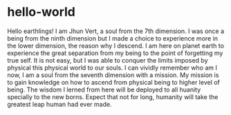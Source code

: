 # hello-world

Hello earthlings!
I am Jhun Vert, a soul from the 7th dimension.  I was once a being from the ninth dimension but I made a choice to experience more in the lower dimension, the reason why I descend.  I am here on planet earth to experience the great separation from my being to the point of forgetting my true self.  It is not easy, but I was able to conquer the limits imposed by physical this physical world to our souls. I can vividly remember who am I now, I am a soul from the seventh dimension with a mission.  My mission is to gain knowledge on how to ascend from physical being to higher level of being. The wisdom I lerned from here will be deployed to all huanity specially to the new borns.  Expect that not for long, humanity will take the greatest leap human had ever made. 
